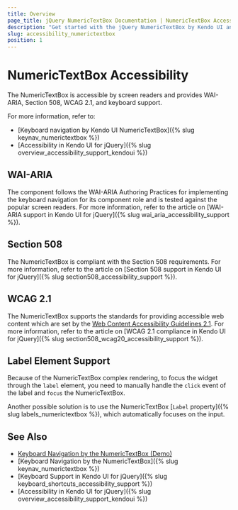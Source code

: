 ```yaml
---
title: Overview
page_title: jQuery NumericTextBox Documentation | NumericTextBox Accessibility
description: "Get started with the jQuery NumericTextBox by Kendo UI and learn about its accessibility support for WAI-ARIA, Section 508, and WCAG 2.1."
slug: accessibility_numerictextbox
position: 1
---
```


# NumericTextBox Accessibility

The NumericTextBox is accessible by screen readers and provides WAI-ARIA, Section 508, WCAG 2.1, and keyboard support.

For more information, refer to:
* [Keyboard navigation by Kendo UI NumericTextBox]({% slug keynav_numerictextbox %})
* [Accessibility in Kendo UI for jQuery]({% slug overview_accessibility_support_kendoui %})

## WAI-ARIA

The component follows the WAI-ARIA Authoring Practices for implementing the keyboard navigation for its component role and is tested against the popular screen readers. For more information, refer to the article on [WAI-ARIA support in Kendo UI for jQuery]({% slug wai_aria_accessibility_support %}).

## Section 508

The NumericTextBox is compliant with the Section 508 requirements. For more information, refer to the article on [Section 508 support in Kendo UI for jQuery]({% slug section508_accessibility_support %}).

## WCAG 2.1

The NumericTextBox supports the standards for providing accessible web content which are set by the [Web Content Accessibility Guidelines 2.1](https://www.w3.org/TR/WCAG/). For more information, refer to the article on [WCAG 2.1 compliance in Kendo UI for jQuery]({% slug section508_wcag20_accessibility_support %}).

## Label Element Support

Because of the NumericTextBox complex rendering, to focus the widget through the `label` element, you need to manually handle the `click` event of the label and `focus` the NumericTextBox.

Another possible solution is to use the NumericTextBox [`Label` property]({% slug labels_numerictextbox %}), which automatically focuses on the input.


## See Also

* [Keyboard Navigation by the NumericTextBox (Demo)](https://demos.telerik.com/kendo-ui/numerictextbox/keyboard-navigation)
* [Keyboard Navigation by the NumericTextBox]({% slug keynav_numerictextbox %})
* [Keyboard Support in Kendo UI for jQuery]({% slug keyboard_shortcuts_accessibility_support %})
* [Accessibility in Kendo UI for jQuery]({% slug overview_accessibility_support_kendoui %})

